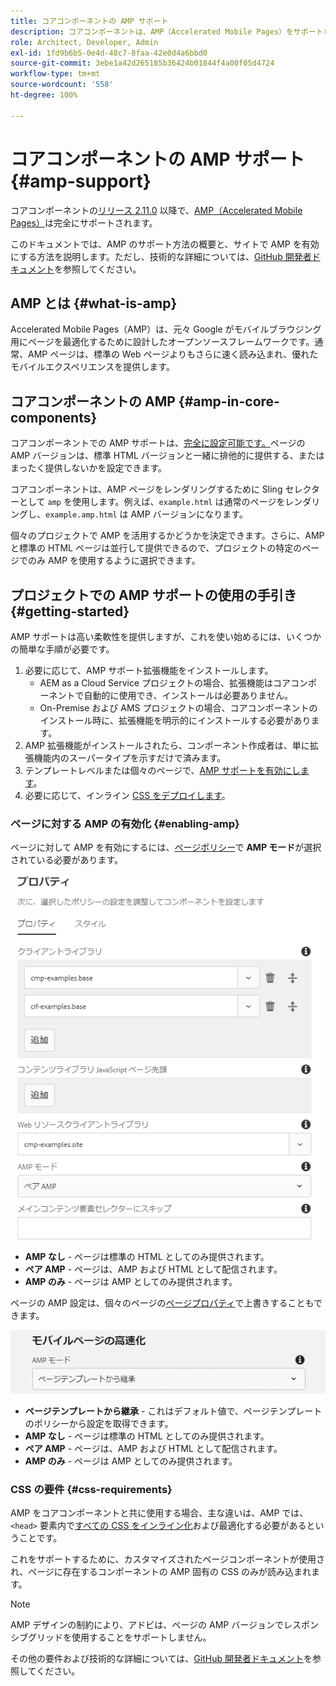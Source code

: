 ```yaml
---
title: コアコンポーネントの AMP サポート
description: コアコンポーネントは、AMP（Accelerated Mobile Pages）をサポートします
role: Architect, Developer, Admin
exl-id: 1fd9b6b5-0e4d-48c7-8faa-42e0d4a6bbd0
source-git-commit: 3ebe1a42d265185b36424b01844f4a00f05d4724
workflow-type: tm+mt
source-wordcount: '558'
ht-degree: 100%

---
```


# コアコンポーネントの AMP サポート {#amp-support}

コアコンポーネントの[リリース 2.11.0](/help/versions.md) 以降で、[AMP（Accelerated Mobile Pages）](https://developers.google.com/amp)は完全にサポートされます。

このドキュメントでは、AMP のサポート方法の概要と、サイトで AMP を有効にする方法を説明します。ただし、技術的な詳細については、[GitHub 開発者ドキュメント](https://github.com/adobe/aem-core-wcm-components/tree/master/extensions/amp)を参照してください。

## AMP とは  {#what-is-amp}

Accelerated Mobile Pages（AMP）は、元々 Google がモバイルブラウジング用にページを最適化するために設計したオープンソースフレームワークです。通常、AMP ページは、標準の Web ページよりもさらに速く読み込まれ、優れたモバイルエクスペリエンスを提供します。

## コアコンポーネントの AMP {#amp-in-core-components}

コアコンポーネントでの AMP サポートは、[完全に設定可能です。](#enabling-amp)ページの AMP バージョンは、標準 HTML バージョンと一緒に排他的に提供する、またはまったく提供しないかを設定できます。

コアコンポーネントは、AMP ページをレンダリングするために Sling セレクターとして `amp` を使用します。例えば、`example.html` は通常のページをレンダリングし、`example.amp.html` は AMP バージョンになります。

個々のプロジェクトで AMP を活用するかどうかを決定できます。さらに、AMP と標準の HTML ページは並行して提供できるので、プロジェクトの特定のページでのみ AMP を使用するように選択できます。

## プロジェクトでの AMP サポートの使用の手引き {#getting-started}

AMP サポートは高い柔軟性を提供しますが、これを使い始めるには、いくつかの簡単な手順が必要です。

1. 必要に応じて、AMP サポート拡張機能をインストールします。
   * AEM as a Cloud Service プロジェクトの場合、拡張機能はコアコンポーネントで自動的に使用でき、インストールは必要ありません。
   * On-Premise および AMS プロジェクトの場合、コアコンポーネントのインストール時に、拡張機能を明示的にインストールする必要があります。
1. AMP 拡張機能がインストールされたら、コンポーネント作成者は、単に拡張機能内のスーパータイプを示すだけで済みます。
1. テンプレートレベルまたは個々のページで、[AMP サポートを有効にします](#enabling-amp)。
1. 必要に応じて、インライン [CSS をデプロイします](#css-requirements)。

### ページに対する AMP の有効化 {#enabling-amp}

ページに対して AMP を有効にするには、[ページポリシー](https://docs.adobe.com/content/help/ja-JP/experience-manager-cloud-service/sites/authoring/features/templates.html#editing-a-template-page-policy-template-author-developer)で **AMP モード**&#x200B;が選択されている必要があります。

![AMP ページポリシーのオプション](/help/assets/amp-policy.png)

* **AMP なし** - ページは標準の HTML としてのみ提供されます。
* **ペア AMP** - ページは、AMP および HTML として配信されます。
* **AMP のみ** - ページは AMP としてのみ提供されます。

ページの AMP 設定は、個々のページの[ページプロパティ](https://docs.adobe.com/content/help/ja-JP/experience-manager-cloud-service/sites/authoring/fundamentals/page-properties.html)で上書きすることもできます。

![AMP ページプロパティ](/help/assets/amp-page-properties.png)

* **ページテンプレートから継承** - これはデフォルト値で、ページテンプレートのポリシーから設定を取得できます。
* **AMP なし** - ページは標準の HTML としてのみ提供されます。
* **ペア AMP** - ページは、AMP および HTML として配信されます。
* **AMP のみ** - ページは AMP としてのみ提供されます。

### CSS の要件 {#css-requirements}

AMP をコアコンポーネントと共に使用する場合、主な違いは、AMP では、`<head>` 要素内で[すべての CSS をインライン化](including-clientlibs.md#inlining)および最適化する必要があるということです。

これをサポートするために、カスタマイズされたページコンポーネントが使用され、ページに存在するコンポーネントの AMP 固有の CSS のみが読み込まれます。

>[!NOTE]
>
>AMP デザインの制約により、アドビは、ページの AMP バージョンでレスポンシブグリッドを使用することをサポートしません。

その他の要件および技術的な詳細については、[GitHub 開発者ドキュメント](https://github.com/adobe/aem-core-wcm-components/tree/master/extensions/amp)を参照してください。
